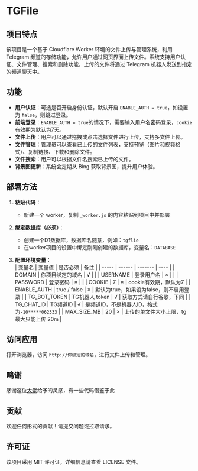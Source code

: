 # TGFile

## 项目特点
该项目是一个基于 Cloudflare Worker 环境的文件上传与管理系统，利用 Telegram 频道的存储功能，允许用户通过网页界面上传文件。系统支持用户认证、文件管理、搜索和删除功能，上传的文件将通过 Telegram 机器人发送到指定的频道聊天中。

## 功能
- **用户认证**：可选是否开启身份认证，默认开启 `ENABLE_AUTH = true`，如设置为 `false`，则跳过登录。
- **前端登录**：`ENABLE_AUTH = true`的情况下，需要输入用户名密码登录，`cookie`有效期为默认为7天。
- **文件上传**：用户可以通过拖拽或点击选择文件进行上传，支持多文件上传。
- **文件管理**：管理员可以查看已上传的文件列表，支持预览（图片和视频格式）、复制链接、下载和删除文件。
- **文件搜索**：用户可以根据文件名搜索已上传的文件。
- **背景图更新**：系统会定期从 Bing 获取背景图，提升用户体验。

## 部署方法

1. **粘贴代码**：
   - 新建一个 worker，复制 `_worker.js` 的内容粘贴到项目中并部署

2. **绑定数据库（必须）**：
   - 创建一个D1数据库，数据库名随意，例如：`tgflie`
   - 在worker项目的设置中绑定刚刚创建的数据库，变量名：`DATABASE`

3. **配置环境变量**：  
   | 变量名 | 变量值 | 是否必须 | 备注 |
   | ----- | ------ | ------- | ---- |
   | DOMAIN | 你项目绑定的域名 | √ |    |
   | USERNAME | 登录用户名 | × |    |
   | PASSWORD | 登录密码 | × |    |
   | COOKIE | 7 | × | cookie有效期，默认为7 |
   | ENABLE_AUTH | true / false | × | 默认为true，如果设为false，则不启用登录 |
   | TG_BOT_TOKEN | TG机器人 token | √ | 获取方式请自行谷歌，下同 |
   | TG_CHAT_ID | TG频道ID | √ | 是频道ID，不是机器人ID，格式为`-10*****062333` |
   | MAX_SIZE_MB | 20 | × | 上传的单文件大小上限，tg 最大只能上传 20m |

## 访问应用
   打开浏览器，访问 `http://你绑定的域名`，进行文件上传和管理。

## 鸣谢
感谢这位[大佬](https://github.com/0-RTT/telegraph)给予的灵感，有一些代码借鉴于此

## 贡献
欢迎任何形式的贡献！请提交问题或拉取请求。

## 许可证
该项目采用 MIT 许可证，详细信息请查看 LICENSE 文件。
